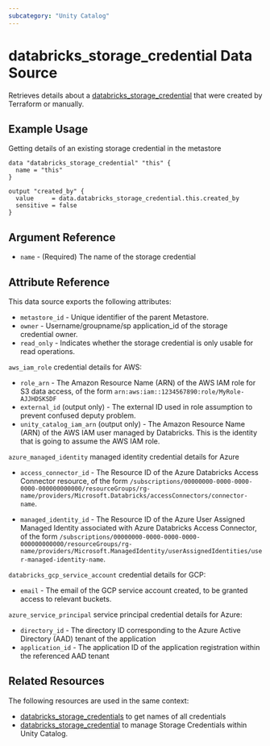 ```yaml
---
subcategory: "Unity Catalog"
---
```

# databricks_storage_credential Data Source

Retrieves details about a [databricks_storage_credential](../resources/storage_credential.md) that were created by Terraform or manually.

## Example Usage

Getting details of an existing storage credential in the metastore

```hcl
data "databricks_storage_credential" "this" {
  name = "this"
}

output "created_by" {
  value     = data.databricks_storage_credential.this.created_by
  sensitive = false
}
```

## Argument Reference

* `name` - (Required) The name of the storage credential

## Attribute Reference

This data source exports the following attributes:

* `metastore_id` - Unique identifier of the parent Metastore.
* `owner` - Username/groupname/sp application_id of the storage credential owner.
* `read_only` - Indicates whether the storage credential is only usable for read operations.

`aws_iam_role` credential details for AWS:

* `role_arn` - The Amazon Resource Name (ARN) of the AWS IAM role for S3 data access, of the form `arn:aws:iam::1234567890:role/MyRole-AJJHDSKSDF`
* `external_id` (output only) - The external ID used in role assumption to prevent confused deputy problem.
* `unity_catalog_iam_arn` (output only) - The Amazon Resource Name (ARN) of the AWS IAM user managed by Databricks. This is the identity that is going to assume the AWS IAM role.

`azure_managed_identity` managed identity credential details for Azure

* `access_connector_id` - The Resource ID of the Azure Databricks Access Connector resource, of the form `/subscriptions/00000000-0000-0000-0000-000000000000/resourceGroups/rg-name/providers/Microsoft.Databricks/accessConnectors/connector-name`.

* `managed_identity_id` - The Resource ID of the Azure User Assigned Managed Identity associated with Azure Databricks Access Connector, of the form `/subscriptions/00000000-0000-0000-0000-000000000000/resourceGroups/rg-name/providers/Microsoft.ManagedIdentity/userAssignedIdentities/user-managed-identity-name`.

`databricks_gcp_service_account` credential details for GCP:

* `email` - The email of the GCP service account created, to be granted access to relevant buckets.

`azure_service_principal` service principal credential details for Azure:

* `directory_id` - The directory ID corresponding to the Azure Active Directory (AAD) tenant of the application
* `application_id` - The application ID of the application registration within the referenced AAD tenant

## Related Resources

The following resources are used in the same context:

* [databricks_storage_credentials](./storage_credentials.md) to get names of all credentials
* [databricks_storage_credential](../resources/storage_credential.md) to manage Storage Credentials within Unity Catalog.
